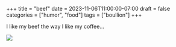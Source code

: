 +++
title = "beef"
date = 2023-11-06T11:00:00-07:00
draft = false
categories = ["humor", "food"]
tags = ["boullion"]
+++

I like my beef the way I like my coffee...

![](./mug.png)